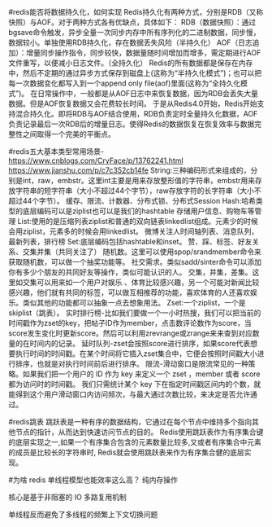 #redis能否将数据持久化，如何实现
Redis持久化有两种方式，分别是RDB（又称快照）与AOF。对于两种方式各有优缺点，具体如下：
RDB（数据快照）：通过bgsave命令触发，异步全量一次同步内存中所有序列化的二进制数据，同步慢，数据较小。单独使用RDB持久化，存在数据丢失风险（半持久化）
AOF（日志追加）：增量同步操作指令，同步较快，数据量随时间增加而增多，需定期进行AOF文件重写，以便减小日志文件。（全持久化）
Redis的所有数据都是保存在内存中，然后不定期的通过异步方式保存到磁盘上(这称为“半持久化模式”)；也可以把每一次数据变化都写入到一个append only file(aof)里面(这称为“全持久化模式”)。
在日常操作中，一般都是从AOF日志中来恢复数据，因为RDB会丢失大量数据。但是AOF恢复数据又会花费较长时间。
于是从Redis4.0开始，Redis开始支持混合持久化。即将RDB与AOF结合使用，RDB负责定时全量持久化数据，AOF负责记录最后一次RDB后的增量日志。使得Redis的数据恢复在恢复效率与数据完整性之间取得一个完美的平衡点。

#redis五大基本类型常用场景-https://www.cnblogs.com/CryFace/p/13762241.html
https://www.jianshu.com/p/c7c352cb14fe
String:三种编码形式来组成的，分别是int，raw，embstr。这里int主要是用来存放整形值的字符串，embstr用来存放字符串的短字符串（大小不超过44个字节），raw存放字符的长字符串（大小不超过44个字节）。
    缓存、限流、计数器、分布式锁、分布式Session
Hash:哈希类型的底层编码可以是ziplist也可以是我们的hashtable
    存储用户信息、购物车等管理
List:使用的是压缩列表ziplist和普通的双向链表linkedlist组成。元素少的时候会用ziplist，元素多的时候会用linkedlist。
    微博关注人时间轴列表、消息队列，最新列表，排行榜
Set:底层编码包括hashtable和inset。
    赞、踩、标签、好友关系、交集并集（共同关注了）
    随机数。这里可以使用spop/srandmember命令来获取随机数，可以做一个抽奖功能等。
    社交需求。类似sadd/sinter命令可以添加你有多少个朋友的共同好友等操作，类似可能认识的人。
    交集，并集，差集。这里如交集可以用来如一个用户对娱乐 、体育比较感兴趣，另一个可能对新闻比较感兴趣，他们就有共同的标签，可以做互相推荐的功能，喜欢体育的人还喜欢娱乐。类似其他的功能都可以抽象一点去想象用法。
Zset:一个ziplist，一个是skiplist（跳表）。
    实时排行榜-比如我们要做一个一小时热搜，我们可以把当前的时间戳作为zset的key，把帖子ID作为member，点击数评论数作为score，当score发生变化时更新score。然后可以利用zrevrange或zrange来来查到对应数量的在时间内的记录。
    延时队列-zset会按照score进行排序，如果score代表想要执行时间的时间戳。在某个时间将它插入zset集合中，它便会按照时间戳大小进行排序，也就是对执行时间前后进行排序。
    限流-滑动窗口是限流常见的一种策略。如果我们把一个用户的 ID 作为 key 来定义一个 zset ，member 或者 score 都为访问时的时间戳。
    我们只需统计某个 key 下在指定时间戳区间内的个数，就能得到这个用户滑动窗口内访问频次，与最大通过次数比较，来决定是否允许通过。

#redis跳表
跳跃表是一种有序的数据结构，它通过在每个节点中维持多个指向其他节点的指针，从而达到快速访问节点的目的。
Redis使用跳跃表作为有序集合键的底层实现之一,如果一个有序集合包含的元素数量比较多,又或者有序集合中元素的成员是比较长的字符串时, 
Redis就会使用跳跃表来作为有序集合健的底层实现。

#为啥 redis 单线程模型也能效率这么高？
纯内存操作

核心是基于非阻塞的 IO 多路复用机制

单线程反而避免了多线程的频繁上下文切换问题

